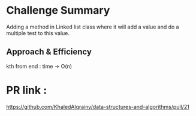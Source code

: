 # Challenge Summary
Adding a method in Linked list class where it will add a value and do a multiple test to this value.


## Approach & Efficiency
kth from end : time -> O(n)

# PR link :
https://github.com/KhaledAlqrainy/data-structures-and-algorithms/pull/21